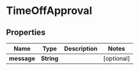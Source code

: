 

# TimeOffApproval


## Properties

| Name | Type | Description | Notes |
|------------ | ------------- | ------------- | -------------|
|**message** | **String** |  |  [optional] |



